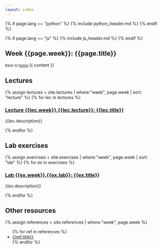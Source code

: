 ```yaml
---
layout: index
---
```


{% if page.lang == "python" %}
    {% include python_header.md %}
{% endif %}

{% if page.lang == "js" %}
    {% include js_header.md %}
{% endif %}

<section>
    <h2> Week {{page.week}}: {{page.title}}</h2>
    <small>
        Back to <a href="{{"/" | relative_url }}">home</a>
    </small>
    {{ content }}
</section>

<section>
    <h2>Lectures</h2>
    {% assign lectures = site.lectures | where:"week", page.week | sort: "lecture" %}
    {% for lec in lectures %}
    <article>
        <h3>
            <a href="{{lec.url | relative_url }}">
                Lecture {{lec.week}}.{{lec.lecture}}: {{lec.title}}
            </a>
        </h3>
        <p>{{lec.description}}</p>
    </article>
    {% endfor %}
</section>

<section>
    <h2>Lab exercises</h2>
    {% assign exercises = site.exercises | where:"week", page.week | sort: "lab" %}
    {% for ex in exercises %}
    <article>
        <h3><a href="{{ex.url | relative_url }}">Lab {{ex.week}}.{{ex.lab}}: {{ex.title}}</a></h3>
        <p>{{ex.description}}</p>
    </article>
    {% endfor %}
</section>

<section>
    <h2>Other resources</h2>
    {% assign references = site.references | where:"week", page.week %}
    <ul>
    {% for ref in references %}
        <li><a href="{{ref.url | relative_url }}">{{ref.title}}</a></li>
    {% endfor %}
    </ul>
</section>
